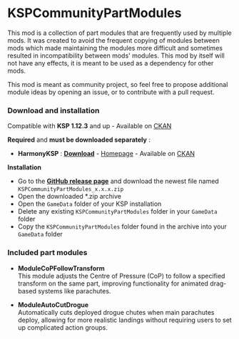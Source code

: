 # KSPCommunityPartModules

This mod is a collection of part modules that are frequently used by multiple mods.
It was created to avoid the frequent copying of modules between mods which made maintaining the modules more difficult and sometimes resulted in incompatibility between mods' modules.
This mod by itself will not have any effects, it is meant to be used as a dependency for other mods.

This mod is meant as community project, so feel free to propose additional module ideas by opening an issue, or to contribute with a pull request.

### Download and installation

Compatible with **KSP 1.12.3** and up - Available on [CKAN]

**Required** and **must be downloaded separately** : 

- **HarmonyKSP** : **[Download](https://github.com/KSPModdingLibs/HarmonyKSP/releases)** - [Homepage](https://github.com/KSPModdingLibs/HarmonyKSP/) - Available on [CKAN]

**Installation**
- Go to the **[GitHub release page](https://github.com/KSPModdingLibs/KSPCommunityPartModules/releases)** and download the newest file named `KSPCommunityPartModules_x.x.x.zip`
- Open the downloaded *.zip archive
- Open the `GameData` folder of your KSP installation
- Delete any existing `KSPCommunityPartModules` folder in your `GameData` folder
- Copy the `KSPCommunityPartModules` folder found in the archive into your `GameData` folder

### Included part modules

- **ModuleCoPFollowTransform**<br/>This module adjusts the Centre of Pressure (CoP) to follow a specified transform on the same part, improving functionality for animated drag-based systems like parachutes.

- **ModuleAutoCutDrogue**<br/>Automatically cuts deployed drogue chutes when main parachutes deploy, allowing for more realistic landings without requiring users to set up complicated action groups. 


[CKAN]: https://forum.kerbalspaceprogram.com/topic/197082-ckan-the-comprehensive-kerbal-archive-network-v1332-laplace-ksp-2-support/